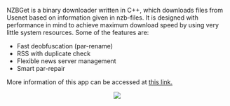 NZBGet is a binary downloader written in C++, which downloads files from Usenet based on information given in nzb-files. It is designed with performance in mind to achieve maximum download speed by using very little system resources. Some of the features are:

* Fast deobfuscation (par-rename)
* RSS with duplicate check
* Flexible news server management
* Smart par-repair

More information of this app can be accessed at [this link.](https://nzbget.net/)

<p align="center">
<img src="https://docs.usbx.me/uploads/images/gallery/2019-09/scaled-1680-/image-1568808281471.png">
</p>